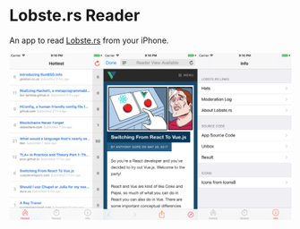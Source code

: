 # Lobste.rs Reader

An app to read [Lobste.rs](https://lobste.rs) from your iPhone.

![](https://raw.githubusercontent.com/cfdrake/lobsters-reader/master/Assets/screenshot.png)
